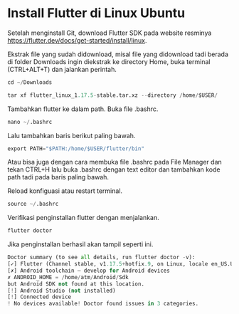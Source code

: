 # Install Flutter di Linux Ubuntu
Setelah menginstall Git, download Flutter SDK pada website resminya https://flutter.dev/docs/get-started/install/linux.

Ekstrak file yang sudah didownload, misal file yang didownload tadi berada di folder Downloads ingin diekstrak ke directory Home, buka terminal (CTRL+ALT+T) dan jalankan perintah.
	
```py 
cd ~/Downloads
```
```py	
tar xf flutter_linux_1.17.5-stable.tar.xz --directory /home/$USER/
```
Tambahkan flutter ke dalam path. Buka file .bashrc.
```py	
nano ~/.bashrc
```
Lalu tambahkan baris berikut paling bawah.
```py	
export PATH="$PATH:/home/$USER/flutter/bin"
```
Atau bisa juga dengan cara membuka file .bashrc pada File Manager dan tekan CTRL+H lalu buka .bashrc dengan text editor dan tambahkan kode path tadi pada baris paling bawah.

Reload konfiguasi atau restart terminal.
```py	
source ~/.bashrc
```
Verifikasi penginstallan flutter dengan menjalankan.
```py	
flutter doctor
```
Jika penginstallan berhasil akan tampil seperti ini.
```py
Doctor summary (to see all details, run flutter doctor -v):
[✓] Flutter (Channel stable, v1.17.5+hotfix.9, on Linux, locale en_US.UTF-8)
[✗] Android toolchain – develop for Android devices
✗ ANDROID_HOME = /home/atm/Android/Sdk
but Android SDK not found at this location.
[!] Android Studio (not installed)
[!] Connected device
! No devices available! Doctor found issues in 3 categories.
```
